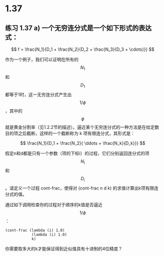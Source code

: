 # 1.37

## 练习 1.37 a) 一个无穷连分式是一个如下形式的表达式：

$$
    f = \frac{N_1}{D_1 + \frac{N_2}{D_2 + \frac{N_3}{D_3 + \cdots}}}
$$

作为一个例子，我们可以证明在所有的 $$N_1$$ 和 $$D_1$$ 都等于1时，这一无穷连分式产生出$$1/\phi$$，其中的$$\phi$$就是黄金分割率（见1.2.2节的描述）。逼近某个无穷连分式的一种方法是在给定数目的项之后截断，这样的一个截断称为 k 项有限连分式，其形式是：

$$
    \frac{N_1}{D_1 + \frac{N_2}{ \ddots + \frac{N_k}{D_k}}}
$$

假定n和d都是只有一个参数（项的下标i）的过程，它们分别返回连分式的项$$N_i$$和$$D_i$$。请定义一个过程 cont-frac，使得对 (cont-frac n d k) 的求值计算出k项有限连分式的值。

通过如下调用检查你的过程对于顺序的k值是否逼近$$1/\phi$$：

```eval-scheme
(cont-frac (lambda (i) 1.0)
            (lambda (i) 1.0)
            k)
```

你需要取多大的k才能保证得到近似值具有十进制的4位精度？